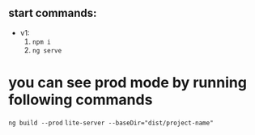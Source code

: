 ## start commands:

* v1:
	1. `npm i`
	1. `ng serve`

# you can see prod mode by running following commands

  `ng build --prod`
  `lite-server --baseDir="dist/project-name"`
